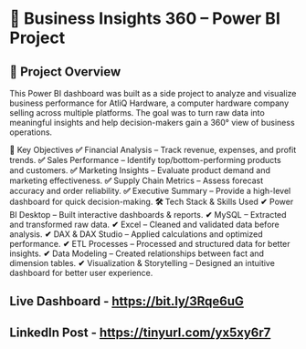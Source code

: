 # 🚀 Business Insights 360 – Power BI Project
## 📌 Project Overview
This Power BI dashboard was built as a side project to analyze and visualize business performance for AtliQ Hardware, a computer hardware company selling across multiple platforms. The goal was to turn raw data into meaningful insights and help decision-makers gain a 360° view of business operations.

**🎯** Key Objectives
**✅** Financial Analysis – Track revenue, expenses, and profit trends.
**✅** Sales Performance – Identify top/bottom-performing products and customers.
**✅** Marketing Insights – Evaluate product demand and marketing effectiveness.
**✅** Supply Chain Metrics – Assess forecast accuracy and order reliability.
**✅** Executive Summary – Provide a high-level dashboard for quick decision-making.
**🛠** Tech Stack & Skills Used
**✔** Power BI Desktop – Built interactive dashboards & reports.
**✔** MySQL – Extracted and transformed raw data.
**✔** Excel – Cleaned and validated data before analysis.
**✔** DAX & DAX Studio – Applied calculations and optimized performance.
**✔** ETL Processes – Processed and structured data for better insights.
**✔** Data Modeling – Created relationships between fact and dimension tables.
**✔** Visualization & Storytelling – Designed an intuitive dashboard for better user experience.
## Live Dashboard - https://bit.ly/3Rqe6uG
## LinkedIn Post - https://tinyurl.com/yx5xy6r7
